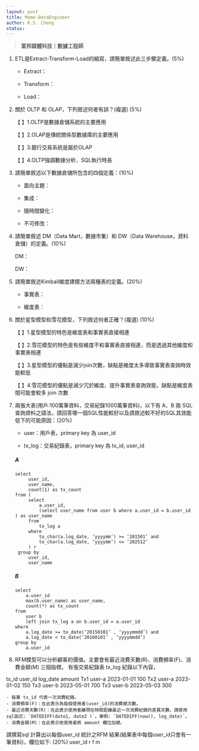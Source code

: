 ```yaml
---
layout: post
title: Momo-DataEngineer
author: K.S. Cheng
status: 
---
```


> **富邦媒體科技｜數據工程師**


1. ETL是Extract-Transform-Load的縮寫，請簡單敘述此三步驟定義。(5%)

    - Extract：
      
    - Transform：
      
    - Load：


2. 關於 OLTP 和 OLAP，下列敘述何者有誤？(複選) (5%)

 	【	】1.OLTP是數據倉儲系統的主要應用

    【	】2.OLAP是傳統關係型數據庫的主要應用
   
	【	】3.銀行交易系統是屬於OLAP

    【	】4.OLTP強調數據分析、SQL執行時長


3. 請簡單敘述以下數據倉儲所包含的四個定義：(10%)

    - 面向主題：
    
    - 集成：
    
    - 隨時間變化：
    
    - 不可修改：


4. 請簡單敘述 DM（Data Mart，數據市集）和 DW（Data Warehouse，資料倉儲）的定義。(10%)

	DM：

	DW：


5. 請簡單敘述Kimball維度建模方法兩種表的定義。(20%)

    - 事實表：

    - 維度表：


6. 關於星型模型和雪花模型，下列敘述何者正確？(複選) (10%)

 	【	】1.星型模型的特色是維度表和事實表直接相連

    【	】2.雪花模型的特色是有些維度不和事實表直接相連，而是透過其他維度和事實表相連
   
	【	】3.星型模型的優點是減少join次數，缺點是維度太多導致事實表查詢時效能較低

	【	】4.雪花模型的優點是減少冗於維度、提升事實表查詢效能，缺點是維度表間可能會較多 join 次數


7. 兩張大表(用戶:100萬筆資料，交易紀錄1000萬筆資料)，以下有 A、B 兩 SQL 查詢資料之語法，請回答哪一個SQL性能較好以及請敘述較不好的SQL其效能低下的可能原因：(20%)

    - user：用戶表，primary key 為 user_id
      
    - tx_log：交易紀錄表，primary key 為 tx_id, user_id
  

   ##### A
   ```
   select 
        user_id,
        user_name,
        count(1) as tx_count
   from (
        select 
            a.user_id,
            (select user_name from user b where a.user_id = b.user_id ) as user_name
        from 
            tx_log a 
        where 
            to_char(a.log_date, ‘yyyymm’) >= ‘201501’ and 
            to_char(a.log_date, ‘yyyymm’) <= ‘202512’  
        ) r 
    group by 
        user_id,
        user_name
   ```

   ##### B
    ```
    select 
        a.user_id
        max(b.user_name) as user_name,
        count(*) as tx_count
    from
        user b 
        left join tx_log a on b.user_id = a.user_id
    where 
        a.log_date >= to_date(‘20150101’ , ‘yyyymmdd’) and
        a.log_date < to_date(‘20160101’ , ‘yyyymmdd’)
    group by 
        a.user_id
    ```


8. RFM模型可以分析顧客的價值。主要會有最近消費天數(R)、消費頻率(F)、消費金額(M) 三個指標。
有張交易紀錄表 tx_log 紀錄以下內容，


tx_id
user_id
log_date
amount
Tx1
user-a
2023-01-01
100
Tx2
user-a
2023-01-02
150
Tx3
user-b
2023-05-01
700
Tx3
user-b
2023-05-03
300

    - 每筆 tx_id 代表一次消費紀錄。
    - 消費頻率(F)：在此表示為每個使用者(user_id)的消費總次數。
    - 最近消費天數(R)：在此表示使用者離現在時間距離最近一次消費紀錄的差異天數，請使用 sql函式: `DATEDIFF(date1, date2 )`。舉例: `DATEDIFF(now(), log_date)`。
    - 消費金額(M)：在此表示依使用者將 amount 欄位加總。

請撰寫sql 計算出以每個user_id 統計之RFM 結果(結果表中每個user_id只會有一筆資料)，欄位如下: (20%)
user_id
r
f
m

